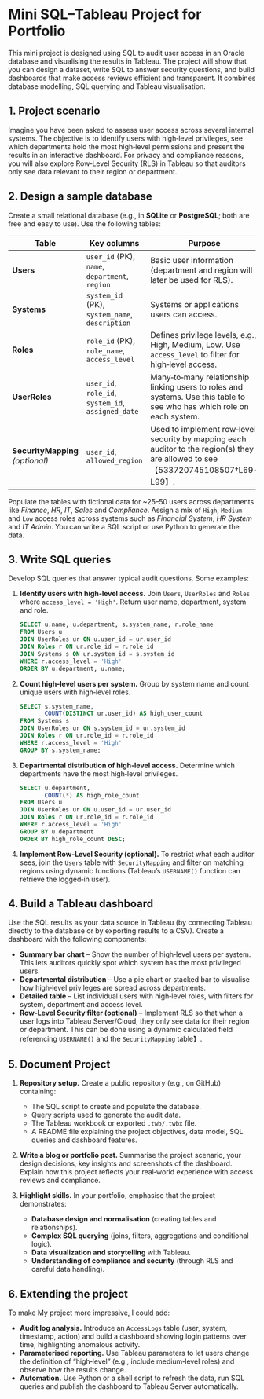 # Mini SQL–Tableau Project for Portfolio

This mini project is designed using SQL to audit user access in an Oracle database and visualising the results in Tableau.  The project will show that you can design a dataset, write SQL to answer security questions, and build dashboards that make access reviews efficient and transparent.  It combines database modelling, SQL querying and Tableau visualisation.

## 1. Project scenario

Imagine you have been asked to assess user access across several internal systems.  The objective is to identify users with high‑level privileges, see which departments hold the most high‑level permissions and present the results in an interactive dashboard.  For privacy and compliance reasons, you will also explore Row‑Level Security (RLS) in Tableau so that auditors only see data relevant to their region or department.

## 2. Design a sample database

Create a small relational database (e.g., in **SQLite** or **PostgreSQL**; both are free and easy to use).  Use the following tables:

| Table | Key columns | Purpose |
|---|---|---|
| **Users** | `user_id` (PK), `name`, `department`, `region` | Basic user information (department and region will later be used for RLS). |
| **Systems** | `system_id` (PK), `system_name`, `description` | Systems or applications users can access. |
| **Roles** | `role_id` (PK), `role_name`, `access_level` | Defines privilege levels, e.g., High, Medium, Low.  Use `access_level` to filter for high‑level access. |
| **UserRoles** | `user_id`, `role_id`, `system_id`, `assigned_date` | Many‑to‑many relationship linking users to roles and systems.  Use this table to see who has which role on each system. |
| **SecurityMapping** *(optional)* | `user_id`, `allowed_region` | Used to implement row‑level security by mapping each auditor to the region(s) they are allowed to see【533720745108507†L69-L99】. |

Populate the tables with fictional data for ~25–50 users across departments like *Finance*, *HR*, *IT*, *Sales* and *Compliance*.  Assign a mix of `High`, `Medium` and `Low` access roles across systems such as *Financial System*, *HR System* and *IT Admin*.  You can write a SQL script or use Python to generate the data.


## 3. Write SQL queries

Develop SQL queries that answer typical audit questions.  Some examples:

1. **Identify users with high‑level access.**  Join `Users`, `UserRoles` and `Roles` where `access_level = 'High'`.  Return user name, department, system and role.

   ```sql
   SELECT u.name, u.department, s.system_name, r.role_name
   FROM Users u
   JOIN UserRoles ur ON u.user_id = ur.user_id
   JOIN Roles r ON ur.role_id = r.role_id
   JOIN Systems s ON ur.system_id = s.system_id
   WHERE r.access_level = 'High'
   ORDER BY u.department, u.name;
   ```

2. **Count high‑level users per system.**  Group by system name and count unique users with high‑level roles.

   ```sql
   SELECT s.system_name,
          COUNT(DISTINCT ur.user_id) AS high_user_count
   FROM Systems s
   JOIN UserRoles ur ON s.system_id = ur.system_id
   JOIN Roles r ON ur.role_id = r.role_id
   WHERE r.access_level = 'High'
   GROUP BY s.system_name;
   ```

3. **Departmental distribution of high‑level access.**  Determine which departments have the most high‑level privileges.

   ```sql
   SELECT u.department,
          COUNT(*) AS high_role_count
   FROM Users u
   JOIN UserRoles ur ON u.user_id = ur.user_id
   JOIN Roles r ON ur.role_id = r.role_id
   WHERE r.access_level = 'High'
   GROUP BY u.department
   ORDER BY high_role_count DESC;
   ```

4. **Implement Row‑Level Security (optional).**  To restrict what each auditor sees, join the `Users` table with `SecurityMapping` and filter on matching regions using dynamic functions (Tableau’s `USERNAME()` function can retrieve the logged‑in user).



## 4. Build a Tableau dashboard

Use the SQL results as your data source in Tableau (by connecting Tableau directly to the database or by exporting results to a CSV).  Create a dashboard with the following components:

* **Summary bar chart** – Show the number of high‑level users per system.  This lets auditors quickly spot which system has the most privileged users.
* **Departmental distribution** – Use a pie chart or stacked bar to visualise how high‑level privileges are spread across departments.
* **Detailed table** – List individual users with high‑level roles, with filters for system, department and access level.
* **Row‑Level Security filter (optional)** – Implement RLS so that when a user logs into Tableau Server/Cloud, they only see data for their region or department.  This can be done using a dynamic calculated field referencing `USERNAME()` and the `SecurityMapping` table】.



## 5. Document Project

1. **Repository setup.**  Create a public repository (e.g., on GitHub) containing:
   - The SQL script to create and populate the database.
   - Query scripts used to generate the audit data.
   - The Tableau workbook or exported `.twb/.twbx` file.
   - A README file explaining the project objectives, data model, SQL queries and dashboard features.

2. **Write a blog or portfolio post.**  Summarise the project scenario, your design decisions, key insights and screenshots of the dashboard.  Explain how this project reflects your real‑world experience with access reviews and compliance.

3. **Highlight skills.**  In your portfolio, emphasise that the project demonstrates:
   - **Database design and normalisation** (creating tables and relationships).
   - **Complex SQL querying** (joins, filters, aggregations and conditional logic).
   - **Data visualization and storytelling** with Tableau.
   - **Understanding of compliance and security** (through RLS and careful data handling).

## 6. Extending the project

To make My project more impressive, I could add:

* **Audit log analysis.**  Introduce an `AccessLogs` table (user, system, timestamp, action) and build a dashboard showing login patterns over time, highlighting anomalous activity.
* **Parameterised reporting.**  Use Tableau parameters to let users change the definition of “high‑level” (e.g., include medium‑level roles) and observe how the results change.
* **Automation.**  Use Python or a shell script to refresh the data, run SQL queries and publish the dashboard to Tableau Server automatically.
